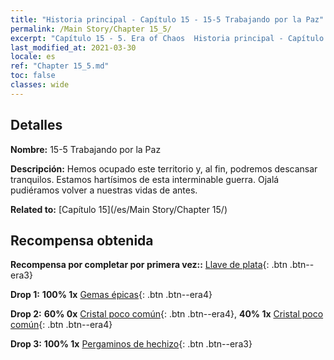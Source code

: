 ```yaml
---
title: "Historia principal - Capítulo 15 - 15-5 Trabajando por la Paz"
permalink: /Main Story/Chapter 15_5/
excerpt: "Capítulo 15 - 5. Era of Chaos  Historia principal - Capítulo 15_5. 15-5 Trabajando por la Paz"
last_modified_at: 2021-03-30
locale: es
ref: "Chapter 15_5.md"
toc: false
classes: wide
---
```


## Detalles

 **Nombre:** 15-5 Trabajando por la Paz

 **Descripción:** Hemos ocupado este territorio y, al fin, podremos descansar tranquilos. Estamos hartísimos de esta interminable guerra. Ojalá pudiéramos volver a nuestras vidas de antes.

 **Related to:** [Capítulo 15](/es/Main Story/Chapter 15/)

## Recompensa obtenida

 **Recompensa por completar por primera vez::** [Llave de plata](/es/Items/con_693/){: .btn .btn--era3}

 **Drop 1:** **100% 1x** [Gemas épicas](/es/Items/mat_51/){: .btn .btn--era4}

 **Drop 2:** **60% 0x** [Cristal poco común](/es/Items/mat_45/){: .btn .btn--era4}, **40% 1x** [Cristal poco común](/es/Items/mat_45/){: .btn .btn--era4}

 **Drop 3:** **100% 1x** [Pergaminos de hechizo](/es/Items/con_694/){: .btn .btn--era3}

